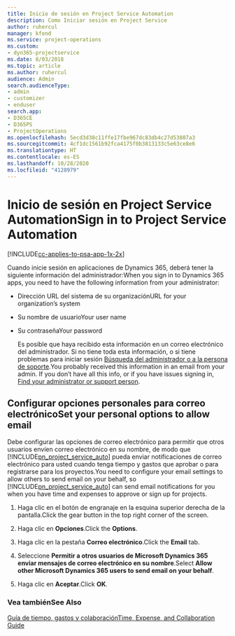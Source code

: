```yaml
---
title: Inicio de sesión en Project Service Automation
description: Como Iniciar sesión en Project Service
author: ruhercul
manager: kfend
ms.service: project-operations
ms.custom:
- dyn365-projectservice
ms.date: 8/03/2018
ms.topic: article
ms.author: ruhercul
audience: Admin
search.audienceType:
- admin
- customizer
- enduser
search.app:
- D365CE
- D365PS
- ProjectOperations
ms.openlocfilehash: 5ecd3d38c11ffe17fbe967dc83db4c27d53807a3
ms.sourcegitcommit: 4cf1dc1561b92fca4175f0b3813133c5e63ce8e6
ms.translationtype: HT
ms.contentlocale: es-ES
ms.lasthandoff: 10/28/2020
ms.locfileid: "4128979"
---
```

# <a name="sign-in-to-project-service-automation"></a><span data-ttu-id="f65b2-103">Inicio de sesión en Project Service Automation</span><span class="sxs-lookup"><span data-stu-id="f65b2-103">Sign in to Project Service Automation</span></span>

[!INCLUDE[cc-applies-to-psa-app-1x-2x](../includes/cc-applies-to-psa-app-1x-2x.md)]

<span data-ttu-id="f65b2-104">Cuando inicie sesión en aplicaciones de Dynamics 365, deberá tener la siguiente información del administrador:</span><span class="sxs-lookup"><span data-stu-id="f65b2-104">When you sign in to Dynamics 365 apps, you need to have the following information from your administrator:</span></span>  
  
- <span data-ttu-id="f65b2-105">Dirección URL del sistema de su organización</span><span class="sxs-lookup"><span data-stu-id="f65b2-105">URL for your organization’s system</span></span>  
  
- <span data-ttu-id="f65b2-106">Su nombre de usuario</span><span class="sxs-lookup"><span data-stu-id="f65b2-106">Your user name</span></span>  
  
- <span data-ttu-id="f65b2-107">Su contraseña</span><span class="sxs-lookup"><span data-stu-id="f65b2-107">Your password</span></span>  
  
  <span data-ttu-id="f65b2-108">Es posible que haya recibido esta información en un correo electrónico del administrador. Si no tiene toda esta información, o si tiene problemas para iniciar sesión [Búsqueda del administrador o a la persona de soporte](https://docs.microsoft.com/dynamics365/customerengagement/on-premises/basics/find-administrator-support).</span><span class="sxs-lookup"><span data-stu-id="f65b2-108">You probably received this information in an email from your admin. If you don’t have all this info, or if you have issues signing in, [Find your administrator or support person](https://docs.microsoft.com/dynamics365/customerengagement/on-premises/basics/find-administrator-support).</span></span>  
  
## <a name="set-your-personal-options-to-allow-email"></a><span data-ttu-id="f65b2-109">Configurar opciones personales para correo electrónico</span><span class="sxs-lookup"><span data-stu-id="f65b2-109">Set your personal options to allow email</span></span>  
 <span data-ttu-id="f65b2-110">Debe configurar las opciones de correo electrónico para permitir que otros usuarios envíen correo electrónico en su nombre, de modo que [!INCLUDE[pn_project_service_auto](../includes/pn-project-service-auto.md)] pueda enviar notificaciones de correo electrónico para usted cuando tenga tiempo y gastos que aprobar o para registrarse para los proyectos.</span><span class="sxs-lookup"><span data-stu-id="f65b2-110">You need to configure your email settings to allow others to send email on your behalf, so [!INCLUDE[pn_project_service_auto](../includes/pn-project-service-auto.md)] can send email notifications for you when you have time and expenses to approve or sign up for projects.</span></span>  
  
1.  <span data-ttu-id="f65b2-111">Haga clic en el botón de engranaje en la esquina superior derecha de la pantalla.</span><span class="sxs-lookup"><span data-stu-id="f65b2-111">Click the gear button in the top right corner of the screen.</span></span>  
  
2.  <span data-ttu-id="f65b2-112">Haga clic en **Opciones**.</span><span class="sxs-lookup"><span data-stu-id="f65b2-112">Click the **Options**.</span></span>  
  
3.  <span data-ttu-id="f65b2-113">Haga clic en la pestaña **Correo electrónico**.</span><span class="sxs-lookup"><span data-stu-id="f65b2-113">Click the **Email** tab.</span></span>  
  
4.  <span data-ttu-id="f65b2-114">Seleccione **Permitir a otros usuarios de Microsoft Dynamics 365 enviar mensajes de correo electrónico en su nombre**.</span><span class="sxs-lookup"><span data-stu-id="f65b2-114">Select **Allow other Microsoft Dynamics 365 users to send email on your behalf**.</span></span>  
  
5.  <span data-ttu-id="f65b2-115">Haga clic en **Aceptar**.</span><span class="sxs-lookup"><span data-stu-id="f65b2-115">Click **OK**.</span></span>  
  
### <a name="see-also"></a><span data-ttu-id="f65b2-116">Vea también</span><span class="sxs-lookup"><span data-stu-id="f65b2-116">See Also</span></span>  
 [<span data-ttu-id="f65b2-117">Guía de tiempo, gastos y colaboración</span><span class="sxs-lookup"><span data-stu-id="f65b2-117">Time, Expense, and Collaboration Guide</span></span>](../psa/time-expense-collaboration-guide.md)
